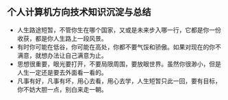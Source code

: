 
## 个人计算机方向技术知识沉淀与总结

* 人生路途短暂，不管你生在哪个国家，又或是未来步入哪一行，它都是你一份收获，都是你人生路上一段风景。    
* 有时你可能在低谷，你可能在高处，你都不要气馁和骄傲。如果对现在的你不满意，就想办法让自己满意为止。    
* 思想很重要，眼光要打开，不要局限周围，要放眼世界。虽然你很渺小，但是人生一定还是要去外面看一看的。    
* 凡事有好，凡事有坏，用心去看，用心去学，人生短暂只此一回，要有目标，你不妨大胆一点，别白来走一朝。    
